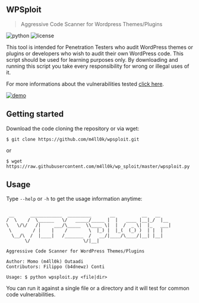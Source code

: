 ## WPSploit

> Aggressive Code Scanner for Wordpress Themes/Plugins

![python](https://img.shields.io/badge/python-2.7-brightgreen.svg) ![license](https://img.shields.io/badge/license-GPL-brightgreen.svg)

This tool is intended for Penetration Testers who audit WordPress themes or plugins or developers who wish to audit their own WordPress code. This script should be used for learning purposes only. By downloading and running this script you take every responsibility for wrong or illegal uses of it.

For more informations about the vulnerabilities tested [click here](https://github.com/ethicalhack3r/wordpress_plugin_security_testing_cheat_sheet).

[![demo](https://asciinema.org/a/SKPJtXGr04egsIOeELUMdPAkb.png)](https://asciinema.org/a/SKPJtXGr04egsIOeELUMdPAkb)

## Getting started
Download the code cloning the repository or via wget:
```
$ git clone https://github.com/m4ll0k/wpsploit.git
```
or
```
$ wget https://raw.githubusercontent.com/m4ll0k/wp_sploit/master/wpsploit.py
```

## Usage
Type `--help` or `-h` to get the usage information anytime:

```

 __      ____________  _________       __          __   __  
/  \    /  \______   \/   _____/_____ |  |   ____ |__|_/  |__ 
\   \/\/   /|     ___/\_____  \\____ \|  |  /  _ \|  |_   ___|
 \        / |    |    /        \  |_) |  |_(  (_) )  | |  |
  \__/\  /  |____|   /_______  /   __/|____/\____/|__| |__|
       \/                    \/|__|

Aggressive Code Scanner for WordPress Themes/Plugins

Author: Momo (m4ll0k) Outaadi 
Contributors: Filippo (b4dnewz) Conti

Usage: $ python wpsploit.py <file|dir> 

```
You can run it against a single file or a directory and it will test for common code vulnerabilities.
